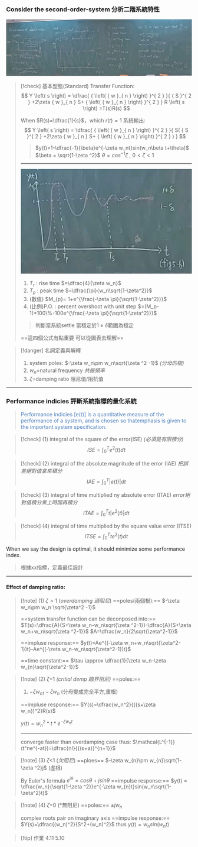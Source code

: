 ### Consider the second-order-system 分析二階系統特性

![image.png](https://raw.githubusercontent.com/Ash0645/image_remote/main/202307210016396.png)

>[!check] 基本型態(Standard) 
>Transfer Function:
>$$ Y \left( s  \right)   =   \dfrac{  { \left( { w  }_{ n  }   \right) }^{ 2  }    }{  { S  }^{ 2  }  +2\zeta { w  }_{ n  }  S+ { \left( { w  }_{ n  }   \right) }^{ 2  }    }  R \left( s  \right) =T(s)R(s)  $$
>
> When $R(s)=\dfrac{1}{s}$，which $r(t)=1$
> 系統輸出:
> $$ Y \left( s  \right)   =   \dfrac{  { \left( { w  }_{ n  }   \right) }^{ 2  }    }{ S( { S  }^{ 2  }  +2\zeta { w  }_{ n  }  S+ { \left( { w  }_{ n  }   \right) }^{ 2  }   ) }   $$
> 
> >$y(t)=1-\dfrac{-1}{\beta}e^{-\zeta w_nt}sin(w_n\beta t+\theta)$
> >$\beta = \sqrt{1-\zeta ^2}$
> >$\theta = cos^{-1}\zeta$  ,  $0<\zeta<1$
>---
>![image.png](https://raw.githubusercontent.com/Ash0645/image_remote/main/202307210030847.png)
>1. $T_r$ : rise time $=\dfrac{4}{\zeta w_n}$
>2. $T_p$ : peak time $=\dfrac{\pi}{w_n\sqrt{1-\zeta^2}}$
>3. (數值) $M_{p}= 1+e^{\frac{-\zeta \pi}{\sqrt{1-\zeta^2}}}$ 
>4. (比例)P.O. : percent overshoot with unit step $=(M_p-1)*100\%-100e^{\frac{-\zeta \pi}{\sqrt{1-\zeta^2}}}$
>
>>判斷當系統settle 當穩定於$1\pm\delta$範圍為穩定 
>
>==這四個公式有點重要 可以從圖表去理解==

>[!danger] 名詞定義與解釋
>1. system poles: $-\zeta w_n\pm w_n\sqrt{\zeta ^2 -1}$  *(分母的根)*
>2. $w_n$=natural frequency *共振頻率*
>3. $\zeta$=damping ratio 阻尼值/阻抗值
>

---
### Performance indicies 評斷系統指標的量化系統

>   <font color="#4f81bd">Performance indicies [e(t)] is a quantitative measure of the performance of a system, and is chosen so thatemphasis is given to the important system specification.</font>

>[!check] (1) integral of the square of the error(ISE)  *(必須是有限積分)*
>$$ ISE=\displaystyle\int_{0}^{T}{e}^{2} \left(t\right) dt  $$

>[!check] (2) integral of the absolute magnitude of the error (IAE)   *把誤差絕對值拿來積分*
>$$ IAE=\displaystyle\int_{0}^{T}|{e}\left(t\right) |dt  $$

>[!check] (3) integral of time multiplied ny absolute error (ITAE)    *error絕對值積分乘上時間再積分*
>$$ ITAE=\displaystyle\int_{0}^{T}t|{e}^{2} \left(t\right) |dt  $$

>[!check] (4) integral of time multiplied by the square value error (ITSE)
>$$ ITSE=\displaystyle\int_{0}^{T}t{e}^{2} \left(t\right) dt  $$

When we say the design is optimal, it should minimize some performance index.
>根據xx指標，定義最佳設計

---
#### Effect of damping ratio:

>[!note] (1) $\zeta >1$  (*overdamping 過阻尼*)
>==poles(兩個根):==
>$-\zeta w_n\pm w_n \sqrt{\zeta^2 -1}$ 
>
>==system transfer function can be deconposed into:==
>$T(s)=\dfrac{A}{S+\zeta w_n-w_n\sqrt{\zeta ^2-1}}-\dfrac{A}{S+\zeta w_n+w_n\sqrt{\zeta ^2-1}}$
>$A=\dfrac{w_n}{2\sqrt{\zeta^2-1}}$
>
>==impluse response:==
>$y(t)=Ae^{(-\zeta w_n+w_n\sqrt{\zeta^2-1})t}-Ae^{(-\zeta w_n-w_n\sqrt{\zeta^2-1})t}$
>
>==time constant:==
>$\tau \approx \dfrac{1}{\zeta w_n-\zeta w_{n}\sqrt{\zeta^2-1}}$

>[!note] (2) $\zeta$=1 *(critial demp 臨界阻尼)* 
>==poles:== 
>1. $-\zeta w_{n1}-\zeta w_n$   (分母變成完全平方,重根)
>
>==impluse response:==
>$Y(s)=\dfrac{w_n^2}{({s+\zeta w_n})^2}R(s)$
>
>$y(t)={w_n}^2*t*e^{-\zeta w_{n}t}$
>
>---
>converge faster than overdamping case
>thus: $\mathcal{L^{-1}}(t^ne^{-at})=\dfrac{n!}{{(s+a)}^{n+1}}$

>[!note] (3) $\zeta$<1 (*欠阻尼*)
>==ploes== 
>$-\zeta w_{n}\pm w_{n}\sqrt{1-\zeta ^2}j$ (虛根)
>
>By Euler's formula $e^{i\theta}=cos\theta+jsin\theta$
>==impulse response:==
>$y(t) = \dfrac{w_n}{\sqrt{1-\zeta ^2}}e^{-\zeta w_{n}t}sin(w_n\sqrt{1-\zeta^2}t)$

>[!note] (4) $\zeta$=0 (*無阻尼)
>==poles:== 
>$\pm jw_n$
>
>complex roots pair on imaginary axis
>==impulse response:==
>$Y(s)=\dfrac{(w_n)^2}{S^2+(w_n)^2}$
>thus          $y(t)=w_nsin(w_nt)$

>[!tip] 作業
>4.11  5.10
